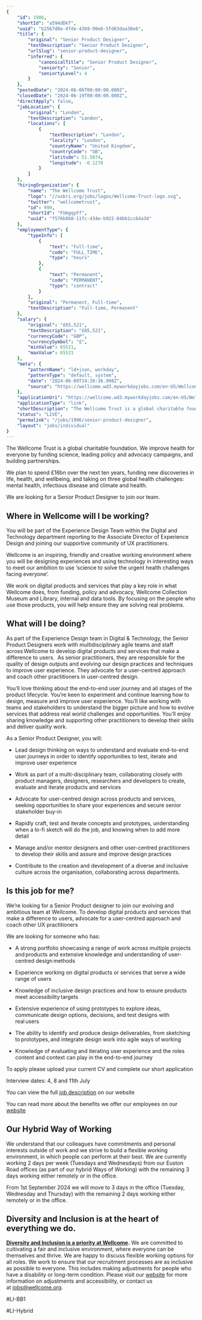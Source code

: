 ```yaml
---
{
	"id": 1906,
	"shortId": "a594dDkT",
	"uuid": "b2567d8e-4fde-43b9-90e6-5fd63daa38e6",
	"title": {
		"original": "Senior Product Designer",
		"textDescription": "Senior Product Designer",
		"urlSlug": "senior-product-designer",
		"inferred": {
			"canonicalTitle": "Senior Product Designer",
			"seniorty": "Senior",
			"seniortyLevel": 4
		}
	},
	"postedDate": "2024-06-06T00:00:00.000Z",
	"closedDate": "2024-06-19T00:00:00.000Z",
	"directApply": false,
	"jobLocation": {
		"original": "London",
		"textDescription": "London",
		"locations": [
			{
				"textDescription": "London",
				"locality": "London",
				"countryName": "United Kingdom",
				"countryCode": "GB",
				"latitude": 51.5074,
				"longitude": -0.1278
			}
		]
	},
	"hiringOrganization": {
		"name": "The Wellcome Trust",
		"logo": "//uxbri.org/jobs/logos/Wellcome-Trust-logo.svg",
		"twitter": "wellcometrust",
		"id": 999,
		"shortId": "FUmgqyFf",
		"uuid": "f576b8b8-11fc-434e-b922-84bb1cc64a34"
	},
	"employmentType": {
		"typeInfo": [
			{
				"text": "Full-time",
				"code": "FULL_TIME",
				"type": "hours"
			},
			{
				"text": "Permanent",
				"code": "PERMANENT",
				"type": "contract"
			}
		],
		"original": "Permanent, Full-time",
		"textDescription": "Full-time, Permanent"
	},
	"salary": {
		"original": "£65,521",
		"textDescription": "£65,521",
		"currencyCode": "GBP",
		"currencySymbol": "£",
		"minValue": 65521,
		"maxValue": 65521
	},
	"meta": {
		"patternName": "ld+json, workday",
		"patternType": "default, system",
		"date": "2024-06-09T14:20:36.998Z",
		"source": "https://wellcome.wd3.myworkdayjobs.com/en-US/Wellcome/job/London/Senior-Product-Designer_R-002034"
	},
	"applicationUri": "https://wellcome.wd3.myworkdayjobs.com/en-US/Wellcome/job/London/Senior-Product-Designer_R-002034/apply",
	"applicationType": "link",
	"shortDescription": "The Wellcome Trust is a global charitable foundation. We improve health for everyone by funding science, leading policy and advocacy campaigns, and building partnerships. We plan to spend 16bn over",
	"status": "LIVE",
	"permalink": "/jobs/1906/senior-product-designer",
	"layout": "jobs/individual"
}
---
```

<p>The Wellcome Trust is a global charitable foundation. We improve health for everyone by funding science, leading policy and advocacy campaigns, and building partnerships.&nbsp;</p><p>We plan to spend £16bn over the next ten years, funding new discoveries in life, health, and wellbeing, and taking on three global health challenges: mental health, infectious disease and climate and health.&nbsp;</p><p>We are looking for a Senior Product Designer to join our team.</p><h2>Where in Wellcome will I be working?&nbsp;</h2><p>You will be part of the Experience Design Team within the Digital and Technology department reporting to the Associate Director of Experience Design and joining our supportive community of UX practitioners.&nbsp;&nbsp;</p><p>Wellcome is an inspiring, friendly and creative working environment where you will be designing experiences and using technology in interesting ways to meet our ambition to use ‘science to solve the urgent health challenges facing everyone’.&nbsp;&nbsp;&nbsp;</p><p>We work on digital products and services that play a key role in what Wellcome does, from funding, policy and advocacy, Wellcome Collection Museum and Library, internal and data tools. By focusing on the people who use those products, you will help ensure they are solving real problems.&nbsp;&nbsp;&nbsp;</p><h2>What will I be doing?&nbsp;</h2><p>As part of the Experience Design team in Digital &amp; Technology, the Senior Product Designers work with multidisciplinary agile teams and staff across Wellcome to develop digital products and services that make a difference to users.&nbsp; As senior practitioners, they are responsible for the quality of design outputs and evolving our design practices and techniques to improve user experience. They advocate for a user-centred approach and coach other practitioners in user-centred design.&nbsp;</p><p>You’ll love thinking about the end-to-end user journey and all stages of the product lifecycle. You’re keen to experiment and continue learning how to design, measure and improve user experience. You’ll like working with teams and stakeholders to understand the bigger picture and how to evolve services that address real world challenges and opportunities. You’ll enjoy sharing knowledge and supporting other practitioners to develop their skills and deliver quality work.&nbsp;&nbsp;</p><p>As a Senior Product Designer, you will: &nbsp;</p><ul><li><p>Lead design thinking on ways to understand and evaluate end-to-end user journeys in order to identify opportunities to test, iterate and improve user experience</p></li></ul><ul><li><p>Work as part of a multi-disciplinary team, collaborating closely with product managers, designers, researchers and developers to create, evaluate and iterate products and services&nbsp;</p></li><li><p>Advocate for user-centred design across products and services, seeking opportunities to share your experiences and secure senior stakeholder buy-in&nbsp;  &nbsp;&nbsp;</p></li><li><p>Rapidly craft, test and iterate concepts and prototypes, understanding when a lo-fi sketch will do the job, and knowing when to add more detail &nbsp;</p></li><li><p>Manage and/or mentor designers and other user-centred practitioners to develop their skills and assure and improve design practices&nbsp;&nbsp;</p></li><li><p>Contribute to the creation and development of a diverse and inclusive culture across the organisation, collaborating across departments.&nbsp;</p></li></ul><h2>Is this job for me?&nbsp;</h2><p>We’re looking for a Senior Product designer to join our evolving and ambitious team at Wellcome. To develop digital products and services that make a difference to users, advocate for a user-centred approach and coach other UX practitioners&nbsp;&nbsp;</p><p>We are looking for someone who has:&nbsp;</p><ul><li><p>A strong portfolio showcasing a range of work across multiple projects and products and extensive knowledge and understanding of user-centred design methods &nbsp;</p></li><li><p>Experience working on digital products or services that serve a wide range of users&nbsp;</p></li><li><p>Knowledge of inclusive design practices and how to ensure products meet accessibility targets &nbsp;&nbsp;</p></li><li><p>Extensive experience of using prototypes to explore ideas, communicate design options, decisions, and test designs with real users &nbsp;</p></li><li><p>The ability to identify and produce design deliverables, from sketching to prototypes, and integrate design work into agile ways of working &nbsp;</p></li><li><p>Knowledge of evaluating and iterating user experience and the roles content and context can play in the end-to-end journey&nbsp;</p></li></ul><p>To apply please upload your current CV and complete our short application&nbsp;</p><p>Interview dates: 4, 8 and 11th July</p><p>You can view the full <a target="_blank" rel="noopener noreferrer nofollow" href="https://wellcomecloud-my.sharepoint.com/:b:/g/personal/b_bharadva_wellcome_ac_uk/EW6_pFDfswJPktdU8CY2TBkB9eIWxR88ekqA7cLoM0pz3w?e=Jdy1Zu">job description</a> on our website</p><p>You can read more about the benefits we offer our employees on our <a target="_blank" rel="noopener noreferrer nofollow" href="https://wellcome.org/jobs/benefits">website</a> &nbsp;</p><h2>Our Hybrid Way of Working&nbsp;</h2><p>We understand that our colleagues have commitments and personal interests outside of work and we strive to build a flexible working environment, in which people can perform at their best. We are currently working 2 days per week (Tuesdays and Wednesdays) from our Euston Road offices (as part of our hybrid Ways of Working) with the remaining 3 days working either remotely or in the office.&nbsp;</p><p>From 1st September 2024 we will move to 3 days in the office (Tuesday, Wednesday and Thursday) with the remaining 2 days working either remotely or in the office.&nbsp;</p><h2>Diversity and Inclusion is at the heart of everything we do.</h2><p><a target="_blank" rel="noopener noreferrer nofollow" href="https://eur01.safelinks.protection.outlook.com/?url=https%3A%2F%2Fwellcome.ac.uk%2Fwhat-we-do%2Four-work%2Fdiversity-and-inclusion&amp;data=05%7C01%7CK.Campbell%40wellcome.org%7Ccbad2a1f5f95412fc85708db037673e5%7C3b7a675a1fc84983a100cc52b7647737%7C0%7C0%7C638107579515749555%7CUnknown%7CTWFpbGZsb3d8eyJWIjoiMC4wLjAwMDAiLCJQIjoiV2luMzIiLCJBTiI6Ik1haWwiLCJXVCI6Mn0%3D%7C3000%7C%7C%7C&amp;sdata=BaJ3HIwtz0eXRTlsGlyOIjQUZK%2BT81rEpZEH8UkRz2A%3D&amp;reserved=0"><strong>Diversity and Inclusion is a priority at Wellcome</strong></a><strong>.</strong> We are committed to cultivating a fair and&nbsp;inclusive&nbsp;environment, where everyone can be themselves and thrive. We are happy to discuss flexible working options for all roles. We work to ensure that our recruitment processes are as inclusive as possible to everyone. This includes&nbsp;making adjustments&nbsp;for people who have a disability or long-term condition.&nbsp;Please visit our <a target="_blank" rel="noopener noreferrer nofollow" href="https://eur01.safelinks.protection.outlook.com/?url=https%3A%2F%2Fwellcome.org%2Fjobs%2Fadjustments-job-applicants&amp;data=05%7C01%7CK.Campbell%40wellcome.org%7Ccbad2a1f5f95412fc85708db037673e5%7C3b7a675a1fc84983a100cc52b7647737%7C0%7C0%7C638107579515749555%7CUnknown%7CTWFpbGZsb3d8eyJWIjoiMC4wLjAwMDAiLCJQIjoiV2luMzIiLCJBTiI6Ik1haWwiLCJXVCI6Mn0%3D%7C3000%7C%7C%7C&amp;sdata=HIwxeViCR7Ph6Wdr4jHnbHnyfAs%2FIwPx%2BgwIzVi3Y50%3D&amp;reserved=0">website</a>&nbsp;for more information on adjustments and accessibility, or contact us at&nbsp;<a target="_blank" rel="noopener noreferrer nofollow" href="mailto:jobs@wellcome.ac.uk">jobs@wellcome.org</a>.&nbsp;</p><p>#LI-BB1</p><p>#LI-Hybrid</p>
